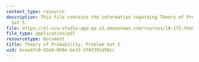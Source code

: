 ```yaml
---
content_type: resource
description: This file contains the information regarding Theory of Probability, Problem
  Set 5.
file: https://ol-ocw-studio-app-qa.s3.amazonaws.com/courses/18-175-theory-of-probability-spring-2014/bcea47c042a80b9ebe333f6f391d50cc_MIT18_175S14_ProblemSet5.pdf
file_type: application/pdf
resourcetype: Document
title: Theory of Probability, Problem Set 5
uid: bcea47c0-42a8-0b9e-be33-3f6f391d50cc
---
```


